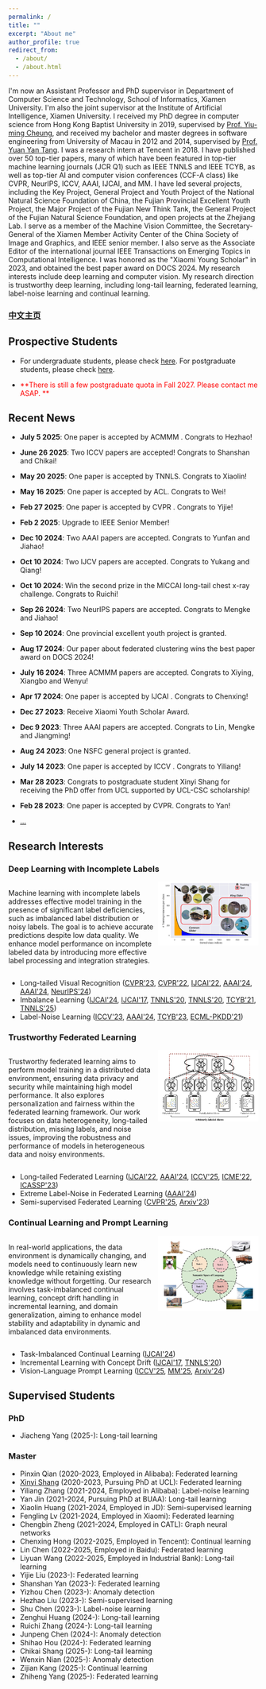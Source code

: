 ```yaml
---
permalink: /
title: ""
excerpt: "About me"
author_profile: true
redirect_from:
  - /about/
  - /about.html
---
```


I'm now an Assistant Professor and PhD supervisor in Department of Computer Science and Technology, School of Informatics, Xiamen University. I'm also the joint supervisor at the Institute of Artificial Intelligence, Xiamen University. I received my PhD degree in computer science from Hong Kong Baptist University in 2019, supervised by [Prof. Yiu-ming Cheung](http://www.comp.hkbu.edu.hk/~ymc/), and received my bachelor and master degrees in software engineering from University of Macau in 2012 and 2014, supervised by [Prof. Yuan Yan Tang](https://www.fst.um.edu.mo/personal/yytang/). I was a research intern at Tencent in 2018. I have published over 50 top-tier papers, many of which have been featured in top-tier machine learning journals (JCR Q1) such as IEEE TNNLS and IEEE TCYB, as well as top-tier AI and computer vision conferences (CCF-A class) like CVPR, NeurIPS, ICCV, AAAI, IJCAI, and MM. I have led several projects, including the Key Project, General Project and Youth Project of the National Natural Science Foundation of China, the Fujian Provincial Excellent Youth Project, the Major Project of the Fujian New Think Tank, the General Project of the Fujian Natural Science Foundation, and open projects at the Zhejiang Lab. I serve as a member of the Machine Vision Committee, the Secretary-General of the Xiamen Member Activity Center of the China Society of Image and Graphics, and IEEE senior member. I also serve as the Associate Editor of the international journal IEEE Transactions on Emerging Topics in Computational Intelligence. I was honored as the "Xiaomi Young Scholar" in 2023, and obtained the best paper award on DOCS 2024. My research interests include deep learning and computer vision. My research direction is trustworthy deep learning, including long-tail learning, federated learning, label-noise learning and continual learning.

### [中文主页](http://jasonyanglu.github.io/about_cn)

## Prospective Students

* For undergraduate students, please check [here](http://jasonyanglu.github.io/undergraduate). For postgraduate students, please check [here](http://jasonyanglu.github.io/postgraduate).

* <span style="color:red">**There is still a few postgraduate quota in Fall 2027. Please contact me ASAP. **</span>


## Recent News
* **July 5 2025**: One paper is accepted by ACMMM . Congrats to Hezhao!
* **June 26 2025**: Two ICCV papers are accepted! Congrats to Shanshan and Chikai!
* **May 20 2025**: One paper is accepted by TNNLS. Congrats to Xiaolin!
* **May 16 2025**: One paper is accepted by ACL. Congrats to Wei!
* **Feb 27 2025**: One paper is accepted by CVPR . Congrats to Yijie!
* **Feb 2 2025**: Upgrade to IEEE Senior Member!
* **Dec 10 2024**: Two AAAI papers are accepted. Congrats to Yunfan and Jiahao!
* **Oct 10 2024**: Two IJCV papers are accepted. Congrats to Yukang and Qiang!
* **Oct 10 2024**: Win the second prize in the MICCAI long-tail chest x-ray challenge. Congrats to Ruichi!
* **Sep 26 2024**: Two NeurIPS papers are accepted. Congrats to Mengke and Jiahao!
* **Sep 10 2024**: One provincial excellent youth project is granted.
* **Aug 17 2024**: Our paper about federated clustering wins the best paper award on DOCS 2024!
* **July 16 2024**: Three ACMMM papers are accepted. Congrats to Xiying, Xiangbo and Wenyu!
* **Apr 17 2024**: One paper is accepted by IJCAI . Congrats to Chenxing!
* **Dec 27 2023**: Receive Xiaomi Youth Scholar Award.
* **Dec 9 2023**: Three AAAI papers are accepted. Congrats to Lin, Mengke and Jiangming!
* **Aug 24 2023**: One NSFC general project is granted.
* **July 14 2023**: One paper is accepted by ICCV . Congrats to Yiliang!
* **Mar 28 2023**: Congrats to postgraduate student Xinyi Shang for receiving the PhD offer from UCL supported by UCL-CSC scholarship!
* **Feb 28 2023**: One paper is accepted by CVPR. Congrats to Yan!

* [...](http://jasonyanglu.github.io/archieved_news)

## Research Interests

### Deep Learning with Incomplete Labels

<div style="display: flex; align-items: flex-start;">  
    <div style="flex: 1;">         
        <p>             
    Machine learning with incomplete labels addresses effective model training in the presence of significant label deficiencies, such as imbalanced label distribution or noisy labels. The goal is to achieve accurate predictions despite low data quality. We enhance model performance on incomplete labeled data by introducing more effective label processing and integration strategies.     
        </p>     
    </div>     
    <img src="./images/machine_learning_with_incomplete_labels.jpg" style="width: 40%; margin-left: 10px;">
</div>


- Long-tailed Visual Recognition ([CVPR'23](https://openaccess.thecvf.com/content/CVPR2023/html/Jin_Long-Tailed_Visual_Recognition_via_Self-Heterogeneous_Integration_With_Knowledge_Excavation_CVPR_2023_paper.html), [CVPR'22](https://openaccess.thecvf.com/content/CVPR2022/html/Li_Long-Tailed_Visual_Recognition_via_Gaussian_Clouded_Logit_Adjustment_CVPR_2022_paper.html), [IJCAI'22](https://www.ijcai.org/proceedings/2022/308), [AAAI'24](https://ojs.aaai.org/index.php/AAAI/article/view/29262), [AAAI'24](https://ojs.aaai.org/index.php/AAAI/article/view/29416), [NeurIPS'24](https://arxiv.org/abs/2410.21042))
- Imbalance Learning ([IJCAI'24](https://arxiv.org/abs/2404.14721), [IJCAI'17](https://www.ijcai.org/Proceedings/2017/0333.pdf), [TNNLS'20](https://ieeexplore.ieee.org/document/8890005), [TNNLS'20](https://ieeexplore.ieee.org/document/8924892), [TCYB'21](https://ieeexplore.ieee.org/document/8725928), [TNNLS'25](https://ieeexplore.ieee.org/document/11027917))
- Label-Noise Learning ([ICCV'23](https://openaccess.thecvf.com/content/ICCV2023/html/Lu_Label-Noise_Learning_with_Intrinsically_Long-Tailed_Data_ICCV_2023_paper.html), [AAAI'24](https://ojs.aaai.org/index.php/AAAI/article/view/29329), [TCYB'23](https://ieeexplore.ieee.org/document/9780248), [ECML-PKDD'21](https://link.springer.com/chapter/10.1007/978-3-030-86523-8_44))

### Trustworthy Federated Learning

<div style="display: flex; align-items: flex-start;">   
    <div style="flex: 1;">         
        <p>             
    Trustworthy federated learning aims to perform model training in a distributed data environment, ensuring data privacy and security while maintaining high model performance. It also explores personalization and fairness within the federated learning framework. Our work focuses on data heterogeneity, long-tailed distribution, missing labels, and noise issues, improving the robustness and performance of models in heterogeneous data and noisy environments.
        </p>     
    </div>     
    <img src="./images/trustworthy_federated_learning.jpg" style="width: 40%; margin-left: 20px;  margin-left: 10px;"> 
</div>


- Long-tailed Federated Learning ([IJCAI'22](https://www.ijcai.org/proceedings/2022/308), [AAAI'24](https://ojs.aaai.org/index.php/AAAI/article/view/29416), [ICCV'25](https://arxiv.org/abs/2503.06916), [ICME'22](https://arxiv.org/abs/2205.00172), [ICASSP'23](https://arxiv.org/abs/2303.15168))
- Extreme Label-Noise in Federated Learning ([AAAI'24](https://ojs.aaai.org/index.php/AAAI/article/view/29329))
- Semi-supervised Federated Learning ([CVPR'25](https://arxiv.org/abs/2503.13227), [Arxiv'23](https://arxiv.org/abs/2303.02445))

### Continual Learning and Prompt Learning

<div style="display: flex; align-items: flex-start;"> 
    <div style="flex: 1;">         
        <p>             
    In real-world applications, the data environment is dynamically changing, and models need to continuously learn new knowledge while retaining existing knowledge without forgetting. Our research involves task-imbalanced continual learning, concept drift handling in incremental learning, and domain generalization, aiming to enhance model stability and adaptability in dynamic and imbalanced data environments.
        </p>     
    </div>     
    <img src="./images/continual_learning_and_prompt_learning.jpg" style="width: 40%; margin-left: 10px;"> 
</div>

- Task-Imbalanced Continual Learning  ([IJCAI'24](https://arxiv.org/abs/2404.14721))
- Incremental Learning with Concept Drift ([IJCAI'17](https://www.ijcai.org/Proceedings/2017/0333.pdf), [TNNLS'20](https://ieeexplore.ieee.org/document/8924892))
- Vision-Language Prompt Learning ([ICCV'25](https://arxiv.org/abs/2503.06901), [MM'25](https://arxiv.org/abs/2504.09828), [Arxiv'24](https://arxiv.org/abs/2404.18758))



## Supervised Students

### PhD

* Jiacheng Yang (2025-): Long-tail learning

### Master

* Pinxin Qian (2020-2023, Employed in Alibaba): Federated learning
* [Xinyi Shang](https://shangxinyi.github.io/) (2020-2023, Pursuing PhD at UCL): Federated learning
* Yiliang Zhang (2021-2024, Employed in Alibaba): Label-noise learning
* Yan Jin (2021-2024, Pursuing PhD at BUAA): Long-tail learning
* Xiaolin Huang (2021-2024, Employed in JD): Semi-supervised learning
* Fengling Lv (2021-2024, Employed in Xiaomi): Federated learning
* Chengbin Zheng (2021-2024, Employed in CATL): Graph neural networks
* Chenxing Hong (2022-2025, Employed in Tencent): Continual learning
* Lin Chen (2022-2025, Employed in Baidu): Federated learning
* Liyuan Wang (2022-2025, Employed in Industrial Bank): Long-tail learning
* Yijie Liu (2023-): Federated learning
* Shanshan Yan (2023-): Federated learning
* Yizhou Chen (2023-): Anomaly detection
* Hezhao Liu (2023-): Semi-supervised learning
* Shu Chen (2023-): Label-noise learning
* Zenghui Huang (2024-): Long-tail learning
* Ruichi Zhang (2024-): Long-tail learning
* Junpeng Chen (2024-): Anomaly detection
* Shihao Hou (2024-): Federated learning
* Chikai Shang (2025-): Long-tail learning
* Wenxin Nian (2025-): Anomaly detection
* Zijian Kang (2025-): Continual learning
* Zhiheng Yang (2025-): Federated learning

